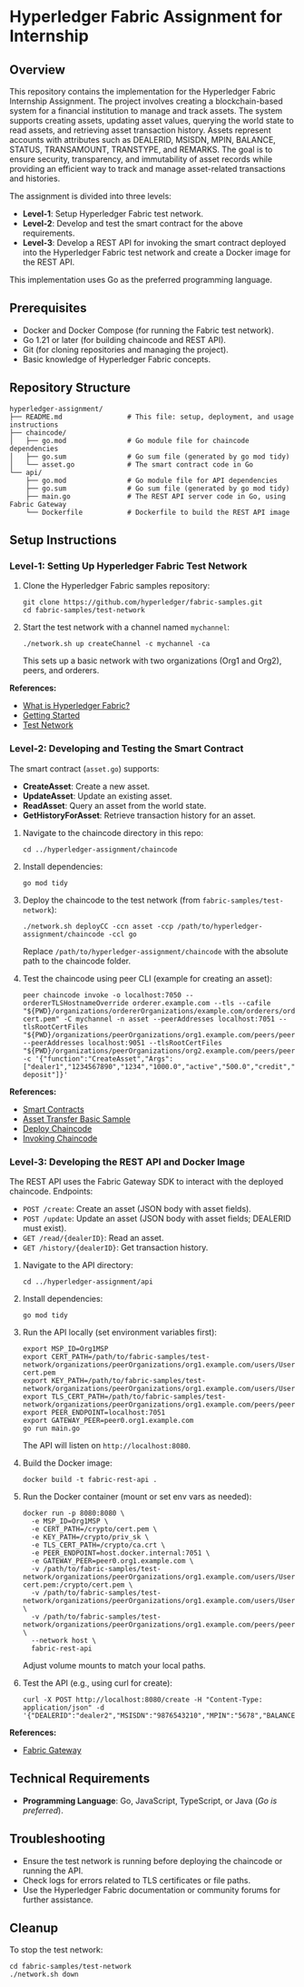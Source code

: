 # Hyperledger Fabric Assignment for Internship

## Overview

This repository contains the implementation for the Hyperledger Fabric Internship Assignment. The project involves creating a blockchain-based system for a financial institution to manage and track assets. The system supports creating assets, updating asset values, querying the world state to read assets, and retrieving asset transaction history. Assets represent accounts with attributes such as DEALERID, MSISDN, MPIN, BALANCE, STATUS, TRANSAMOUNT, TRANSTYPE, and REMARKS. The goal is to ensure security, transparency, and immutability of asset records while providing an efficient way to track and manage asset-related transactions and histories.

The assignment is divided into three levels:
- **Level-1**: Setup Hyperledger Fabric test network.
- **Level-2**: Develop and test the smart contract for the above requirements.
- **Level-3**: Develop a REST API for invoking the smart contract deployed into the Hyperledger Fabric test network and create a Docker image for the REST API.

This implementation uses Go as the preferred programming language.

## Prerequisites

- Docker and Docker Compose (for running the Fabric test network).
- Go 1.21 or later (for building chaincode and REST API).
- Git (for cloning repositories and managing the project).
- Basic knowledge of Hyperledger Fabric concepts.

## Repository Structure

```
hyperledger-assignment/
├── README.md                # This file: setup, deployment, and usage instructions
├── chaincode/
│   ├── go.mod               # Go module file for chaincode dependencies
│   ├── go.sum               # Go sum file (generated by go mod tidy)
│   └── asset.go             # The smart contract code in Go
└── api/
    ├── go.mod               # Go module file for API dependencies
    ├── go.sum               # Go sum file (generated by go mod tidy)
    ├── main.go              # The REST API server code in Go, using Fabric Gateway
    └── Dockerfile           # Dockerfile to build the REST API image
```

## Setup Instructions

### Level-1: Setting Up Hyperledger Fabric Test Network

1. Clone the Hyperledger Fabric samples repository:
   ```
   git clone https://github.com/hyperledger/fabric-samples.git
   cd fabric-samples/test-network
   ```

2. Start the test network with a channel named `mychannel`:
   ```
   ./network.sh up createChannel -c mychannel -ca
   ```

   This sets up a basic network with two organizations (Org1 and Org2), peers, and orderers.

**References:**
- [What is Hyperledger Fabric?](https://hyperledger-fabric.readthedocs.io/en/latest/whatis.html)
- [Getting Started](https://hyperledger-fabric.readthedocs.io/en/latest/getting_started.html)
- [Test Network](https://hyperledger-fabric.readthedocs.io/en/latest/test_network.html)

### Level-2: Developing and Testing the Smart Contract

The smart contract (`asset.go`) supports:
- **CreateAsset**: Create a new asset.
- **UpdateAsset**: Update an existing asset.
- **ReadAsset**: Query an asset from the world state.
- **GetHistoryForAsset**: Retrieve transaction history for an asset.

1. Navigate to the chaincode directory in this repo:
   ```
   cd ../hyperledger-assignment/chaincode
   ```

2. Install dependencies:
   ```
   go mod tidy
   ```

3. Deploy the chaincode to the test network (from `fabric-samples/test-network`):
   ```
   ./network.sh deployCC -ccn asset -ccp /path/to/hyperledger-assignment/chaincode -ccl go
   ```

   Replace `/path/to/hyperledger-assignment/chaincode` with the absolute path to the chaincode folder.

4. Test the chaincode using peer CLI (example for creating an asset):
   ```
   peer chaincode invoke -o localhost:7050 --ordererTLSHostnameOverride orderer.example.com --tls --cafile "${PWD}/organizations/ordererOrganizations/example.com/orderers/orderer.example.com/msp/tlscacerts/tlsca.example.com-cert.pem" -C mychannel -n asset --peerAddresses localhost:7051 --tlsRootCertFiles "${PWD}/organizations/peerOrganizations/org1.example.com/peers/peer0.org1.example.com/tls/ca.crt" --peerAddresses localhost:9051 --tlsRootCertFiles "${PWD}/organizations/peerOrganizations/org2.example.com/peers/peer0.org2.example.com/tls/ca.crt" -c '{"function":"CreateAsset","Args":["dealer1","1234567890","1234","1000.0","active","500.0","credit","initial deposit"]}'
   ```

**References:**
- [Smart Contracts](https://hyperledger-fabric.readthedocs.io/en/latest/smartcontract/smartcontract.html)
- [Asset Transfer Basic Sample](https://github.com/hyperledger/fabric-samples/tree/main/asset-transfer-basic/chaincode-go)
- [Deploy Chaincode](https://hyperledger-fabric.readthedocs.io/en/release-2.4/deploy_chaincode.html)
- [Invoking Chaincode](https://hyperledger-fabric.readthedocs.io/en/release-2.4/deploy_chaincode.html#invoking-the-chaincode)

### Level-3: Developing the REST API and Docker Image

The REST API uses the Fabric Gateway SDK to interact with the deployed chaincode. Endpoints:
- `POST /create`: Create an asset (JSON body with asset fields).
- `POST /update`: Update an asset (JSON body with asset fields; DEALERID must exist).
- `GET /read/{dealerID}`: Read an asset.
- `GET /history/{dealerID}`: Get transaction history.

1. Navigate to the API directory:
   ```
   cd ../hyperledger-assignment/api
   ```

2. Install dependencies:
   ```
   go mod tidy
   ```

3. Run the API locally (set environment variables first):
   ```
   export MSP_ID=Org1MSP
   export CERT_PATH=/path/to/fabric-samples/test-network/organizations/peerOrganizations/org1.example.com/users/User1@org1.example.com/msp/signcerts/User1@org1.example.com-cert.pem
   export KEY_PATH=/path/to/fabric-samples/test-network/organizations/peerOrganizations/org1.example.com/users/User1@org1.example.com/msp/keystore/priv_sk
   export TLS_CERT_PATH=/path/to/fabric-samples/test-network/organizations/peerOrganizations/org1.example.com/peers/peer0.org1.example.com/tls/ca.crt
   export PEER_ENDPOINT=localhost:7051
   export GATEWAY_PEER=peer0.org1.example.com
   go run main.go
   ```

   The API will listen on `http://localhost:8080`.

4. Build the Docker image:
   ```
   docker build -t fabric-rest-api .
   ```

5. Run the Docker container (mount or set env vars as needed):
   ```
   docker run -p 8080:8080 \
     -e MSP_ID=Org1MSP \
     -e CERT_PATH=/crypto/cert.pem \
     -e KEY_PATH=/crypto/priv_sk \
     -e TLS_CERT_PATH=/crypto/ca.crt \
     -e PEER_ENDPOINT=host.docker.internal:7051 \
     -e GATEWAY_PEER=peer0.org1.example.com \
     -v /path/to/fabric-samples/test-network/organizations/peerOrganizations/org1.example.com/users/User1@org1.example.com/msp/signcerts/User1@org1.example.com-cert.pem:/crypto/cert.pem \
     -v /path/to/fabric-samples/test-network/organizations/peerOrganizations/org1.example.com/users/User1@org1.example.com/msp/keystore/priv_sk:/crypto/priv_sk \
     -v /path/to/fabric-samples/test-network/organizations/peerOrganizations/org1.example.com/peers/peer0.org1.example.com/tls/ca.crt:/crypto/ca.crt \
     --network host \
     fabric-rest-api
   ```

   Adjust volume mounts to match your local paths.

6. Test the API (e.g., using curl for create):
   ```
   curl -X POST http://localhost:8080/create -H "Content-Type: application/json" -d '{"DEALERID":"dealer2","MSISDN":"9876543210","MPIN":"5678","BALANCE":2000.0,"STATUS":"active","TRANSAMOUNT":1000.0,"TRANSTYPE":"debit","REMARKS":"withdrawal"}'
   ```

**References:**
- [Fabric Gateway](https://hyperledger-fabric.readthedocs.io/en/latest/gateway.html)

## Technical Requirements

- **Programming Language**: Go, JavaScript, TypeScript, or Java (*Go is preferred*).



## Troubleshooting

- Ensure the test network is running before deploying the chaincode or running the API.
- Check logs for errors related to TLS certificates or file paths.
- Use the Hyperledger Fabric documentation or community forums for further assistance.

## Cleanup

To stop the test network:
```
cd fabric-samples/test-network
./network.sh down
```
